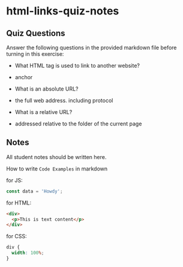 # html-links-quiz-notes

## Quiz Questions

Answer the following questions in the provided markdown file before turning in this exercise:

- What HTML tag is used to link to another website?

- anchor <a></a>

- What is an absolute URL?

- the full web address. including protocol

- What is a relative URL?

- addressed relative to the folder of the current page

## Notes

All student notes should be written here.

How to write `Code Examples` in markdown

for JS:

```javascript
const data = 'Howdy';
```

for HTML:

```html
<div>
  <p>This is text content</p>
</div>
```

for CSS:

```css
div {
  width: 100%;
}
```
